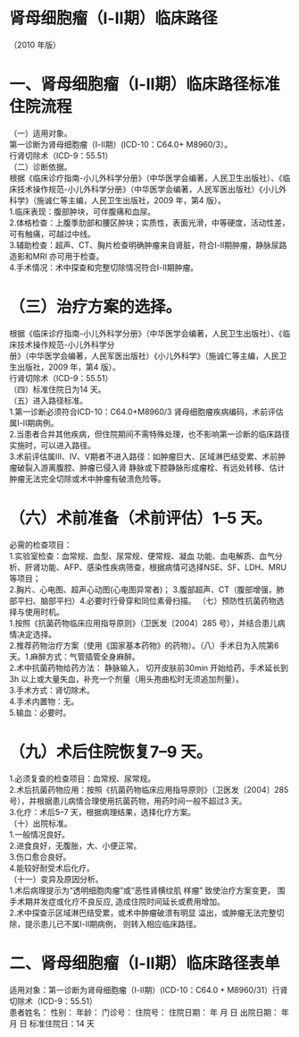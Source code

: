 # 肾母细胞瘤（Ⅰ-Ⅱ期）临床路径  
（2010 年版）  
# 一、肾母细胞瘤（Ⅰ-Ⅱ期）临床路径标准住院流程  
（一）适用对象。  
第一诊断为肾母细胞瘤（Ⅰ-Ⅱ期）(ICD-10：C64.0+ M8960/3）。  
行肾切除术（ICD-9：55.51）  
（二）诊断依据。  
根据《临床诊疗指南-小儿外科学分册》（中华医学会编著，人民卫生出版社）、《临床技术操作规范-小儿外科学分册》（中华医学会编著，人民军医出版社）《小儿外科学》（施诚仁等主编，人民卫生出版社，2009 年，第4 版）。  
1.临床表现：腹部肿块，可伴腹痛和血尿。  
2.体格检查：上腹季肋部和腰区肿块；实质性，表面光滑，中等硬度，活动性差，可有触痛，可越过中线。  
3.辅助检查：超声、CT、胸片检查明确肿瘤来自肾脏，符合Ⅰ-Ⅱ期肿瘤，静脉尿路造影和MRI 亦可用于检查。  
4.手术情况：术中探查和完整切除情况符合Ⅰ-Ⅱ期肿瘤。  
# （三）治疗方案的选择。  
根据《临床诊疗指南-小儿外科学分册》（中华医学会编著，人民卫生出版社）、《临床技术操作规范-小儿外科学分  
册》（中华医学会编著，人民军医出版社）《小儿外科学》（施诚仁等主编，人民卫生出版社，2009 年，第4 版）。  
行肾切除术（ICD-9：55.51）  
（四）标准住院日为14 天。  
（五）进入路径标准。  
1.第一诊断必须符合ICD-10：C64.0+M8960/3 肾母细胞瘤疾病编码，术前评估属Ⅰ-Ⅱ期病例。  
2.当患者合并其他疾病，但住院期间不需特殊处理，也不影响第一诊断的临床路径实施时，可以进入路径。  
3.术前评估属Ⅲ、Ⅳ、Ⅴ期者不进入路径：如肿瘤巨大、区域淋巴结受累、术前肿瘤破裂入游离腹腔、肿瘤已侵入肾 静脉或下腔静脉形成瘤栓、有远处转移、估计肿瘤无法完全切除或术中肿瘤有破溃危险等。  
# （六）术前准备（术前评估）1–5 天。  
必需的检查项目：  
1.实验室检查：血常规、血型、尿常规、便常规、凝血 功能、血电解质、血气分析、肝肾功能、AFP、感染性疾病筛查，根据病情可选择NSE、SF、LDH、MRU 等项目；  
2.胸片、心电图、超声心动图(心电图异常者)； 3.腹部超声、CT（腹部增强，肺部平扫、脑部平扫）4.必要时行骨穿和同位素骨扫描。 （七）预防性抗菌药物选择与使用时机。  
1.按照《抗菌药物临床应用指导原则》（卫医发〔2004〕285 号），并结合患儿病情决定选择。  
2.推荐药物治疗方案（使用《国家基本药物》的药物）。（八）手术日为入院第6 天。1.麻醉方式：气管插管全身麻醉。  
2.术中抗菌药物给药方法： 静脉输入， 切开皮肤前30min 开始给药，手术延长到3h 以上或大量失血，补充一个剂量（用头孢曲松时无须追加剂量）。  
3.手术方式：肾切除术。  
4.手术内置物：无。  
5.输血：必要时。  
# （九）术后住院恢复7–9 天。  
1.必须复查的检查项目：血常规、尿常规。  
2.术后抗菌药物应用：按照《抗菌药物临床应用指导原则》（卫医发〔2004〕285 号），并根据患儿病情合理使用抗菌药物，用药时间一般不超过3 天。  
3.化疗：术后5–7 天，根据病理结果，选择化疗方案。  
（十）出院标准。  
1.一般情况良好。  
2.进食良好，无腹胀，大、小便正常。  
3.伤口愈合良好。  
4.能较好耐受术后化疗。  
（十一）变异及原因分析。  
1.术后病理提示为“透明细胞肉瘤”或“恶性肾横纹肌 样瘤” 致使治疗方案变更， 围手术期并发症或化疗不良反应, 造成住院时间延长或费用增加。  
2.术中探查示区域淋巴结受累，或术中肿瘤破溃有明显 溢出，或肿瘤无法完整切除，提示患儿已不属Ⅰ-Ⅱ期病例， 则转入相应临床路径。  
# 二、肾母细胞瘤（Ⅰ-Ⅱ期）临床路径表单  
适用对象：第一诊断为肾母细胞瘤（Ⅰ-Ⅱ期）(ICD-10：C64.$0{+}\mathrm{M}8960/31$）行肾切除术（ICD-9：55.51）  
患者姓名：             性别：     年龄：    门诊号：      住院号：             住院日期：    年    月    日  出院日期：    年    月    日  标准住院日：14 天  
